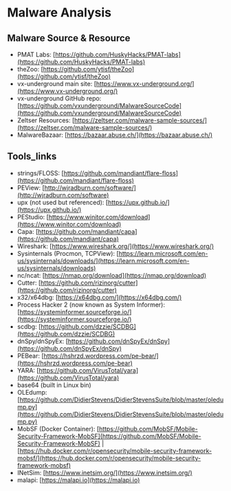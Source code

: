 # Malware Analysis



## Malware Source & Resource

* PMAT Labs: [https://github.com/HuskyHacks/PMAT-labs](https://github.com/HuskyHacks/PMAT-labs)
* theZoo: [https://github.com/ytisf/theZoo](https://github.com/ytisf/theZoo)
* vx-underground main site: [https://www.vx-underground.org/](https://www.vx-underground.org/)
* vx-underground GitHub repo: [https://github.com/vxunderground/MalwareSourceCode](https://github.com/vxunderground/MalwareSourceCode)
* Zeltser Resources: [https://zeltser.com/malware-sample-sources/](https://zeltser.com/malware-sample-sources/)
* MalwareBazaar: [https://bazaar.abuse.ch/](https://bazaar.abuse.ch/)

## Tools\_links

* strings/FLOSS: [https://github.com/mandiant/flare-floss](https://github.com/mandiant/flare-floss)
* PEView: [http://wjradburn.com/software/](http://wjradburn.com/software)
* upx (not used but referenced): [https://upx.github.io/](https://upx.github.io/)
* PEStudio: [https://www.winitor.com/download](https://www.winitor.com/download)
* Capa: [https://github.com/mandiant/capa](https://github.com/mandiant/capa)
* Wireshark: [https://www.wireshark.org/](https://www.wireshark.org/)
* Sysinternals (Procmon, TCPView): [https://learn.microsoft.com/en-us/sysinternals/downloads/](https://learn.microsoft.com/en-us/sysinternals/downloads)
* nc/ncat: [https://nmap.org/download](https://nmap.org/download)
* Cutter: [https://github.com/rizinorg/cutter](https://github.com/rizinorg/cutter)
* x32/x64dbg: [https://x64dbg.com/](https://x64dbg.com/)
* Process Hacker 2 (now known as System Informer): [https://systeminformer.sourceforge.io/](https://systeminformer.sourceforge.io/)
* scdbg: [https://github.com/dzzie/SCDBG](https://github.com/dzzie/SCDBG)
* dnSpy/dnSpyEx: [https://github.com/dnSpyEx/dnSpy](https://github.com/dnSpyEx/dnSpy)
* PEBear: [https://hshrzd.wordpress.com/pe-bear/](https://hshrzd.wordpress.com/pe-bear)
* YARA: [https://github.com/VirusTotal/yara](https://github.com/VirusTotal/yara)
* base64 (built in Linux bin)
* OLEdump: [https://github.com/DidierStevens/DidierStevensSuite/blob/master/oledump.py](https://github.com/DidierStevens/DidierStevensSuite/blob/master/oledump.py)
* MobSF (Docker Container): [https://github.com/MobSF/Mobile-Security-Framework-MobSF](https://github.com/MobSF/Mobile-Security-Framework-MobSF) | [https://hub.docker.com/r/opensecurity/mobile-security-framework-mobsf/](https://hub.docker.com/r/opensecurity/mobile-security-framework-mobsf)
* INetSim: [https://www.inetsim.org/](https://www.inetsim.org/)
* malapi: [https://malapi.io](https://malapi.io)
